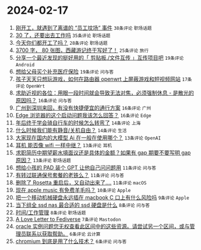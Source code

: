 # 2024-02-17

1. [刚开工，就遇到了离谱的 “员工坟场“ 事件](https://www.v2ex.com/t/1015961) `38条评论` `职场话题`
1. [30 了，还要出去工作吗](https://www.v2ex.com/t/1015980) `35条评论` `职场话题`
1. [今天你们都开工了吗？](https://www.v2ex.com/t/1015953) `28条评论` `职场话题`
1. [3700 字， 80 张图，西藏游记终于写好了！](https://www.v2ex.com/t/1015942) `25条评论` `旅行`
1. [分享一个最近发现的挺好用的「 剪贴板./文件互传 」互传项目吧](https://www.v2ex.com/t/1015956) `19条评论` `Android`
1. [想给父母买个补充医疗保险](https://www.v2ex.com/t/1015959) `19条评论` `问与答`
1. [孩子天天只想玩游戏，如何在路由器 openwrt 上屏蔽游戏和短视频网站](https://www.v2ex.com/t/1016005) `17条评论` `OpenWrt`
1. [求助近视的各位：用眼一段时间就会导致无法对焦，必须强制休息 - 是散光的原因吗？](https://www.v2ex.com/t/1015987) `16条评论` `问与答`
1. [广州到深圳来回，有没有快捷便宜的通行方案](https://www.v2ex.com/t/1015986) `16条评论` `广州`
1. [Edge 浏览器的这个启动问题我该怎么回答？](https://www.v2ex.com/t/1015941) `16条评论` `Edge`
1. [年后终于学会骑自行车的时候怎么转弯了](https://www.v2ex.com/t/1015972) `14条评论` `上海`
1. [什么时候我们能有静音/关机自由？](https://www.v2ex.com/t/1015967) `14条评论` `生活`
1. [大家现在国内的大模型 Ai 在一般在使用哪个？](https://www.v2ex.com/t/1015963) `13条评论` `OpenAI`
1. [耳机 能否像 wifi 一样中继？](https://www.v2ex.com/t/1015962) `13条评论` `耳机`
1. [求职简历中期望薪水填面议还是具体的金额？如果有 gap 期要不要写明 gap 原因？](https://www.v2ex.com/t/1015951) `13条评论` `职场话题`
1. [想给小孩的 PAD 装个 GPT 让他自己问问题用](https://www.v2ex.com/t/1015988) `11条评论` `问与答`
1. [有转过联通保号套餐的老铁么？](https://www.v2ex.com/t/1015976) `11条评论` `问与答`
1. [删除了 Rosetta 重启后，又自动出来了....](https://www.v2ex.com/t/1015968) `11条评论` `macOS`
1. [现在 apple music 有免费羊毛吗？](https://www.v2ex.com/t/1015964) `10条评论` `Apple`
1. [把一个移动机械硬盘永远插在 macbook C 口上有什么风险吗](https://www.v2ex.com/t/1016029) `9条评论` `Apple`
1. [当下组全 ssd nas 最合适的 ssd 硬盘是什么](https://www.v2ex.com/t/1015949) `8条评论` `问与答`
1. [时间/工作管理](https://www.v2ex.com/t/1015947) `8条评论` `职场话题`
1. [A Love Letter to Fediverse](https://www.v2ex.com/t/1015948) `7条评论` `Mastodon`
1. [oracle 实例问题您无权查看此区间中的这些资源。请尝试另一个区间，或与管理员联系以获取帮助。](https://www.v2ex.com/t/1016012) `6条评论` `云计算`
1. [chromium 到底是用了什么技术？](https://www.v2ex.com/t/1016003) `6条评论` `问与答`
